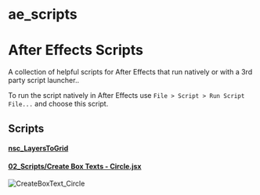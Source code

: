 # ae_scripts
# After Effects Scripts

A collection of helpful scripts for After Effects that run natively or with a 3rd party script launcher..

To run the script natively in After Effects use `File > Script > Run Script File...` and choose this script.

## Scripts

#### [nsc_LayersToGrid](/02_Scripts\Tiling\nsc_LayersToGrid.jsx)
#### [02_Scripts/Create Box Texts - Circle.jsx](https://github.com/nosleepcreative/ae_scripts/blob/9634186c96ba920f1647129627d80f3a1e7b3d02/02_Scripts/Create%20Box%20Texts%20-%20Circle.jsx)
![CreateBoxText_Circle](https://github.com/nosleepcreative/ae_scripts/assets/109046500/a3985268-29be-4d88-a2ad-43410e78fc84)
